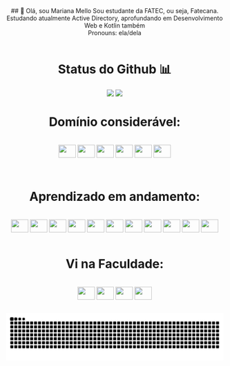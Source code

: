 <div align="center">
## 💫 Olá, sou Mariana Mello
Sou estudante da FATEC, ou seja, Fatecana.<br>Estudando atualmente Active Directory, aprofundando em Desenvolvimento Web e Kotlin também<br>Pronouns: ela/dela

</div>
<br>

<div align="center">
  
# Status do Github 📊
<div>
  <img width="50%" src="https://github-readme-stats.vercel.app/api?username=mariih42&theme=ambient_gradient&hide_border=false&include_all_commits=false&count_private=false"/>
  <img width="40%" src= "https://github-readme-stats.vercel.app/api/top-langs/?username=mariih42&theme=ambient_gradient&hide_border=false&include_all_commits=false&count_private=false&layout=compact">
</div>
</div>

<div align="center">
  
# Domínio considerável:

<div style="display: inline_block"><br>
  <img align="center" height="30" width="40" src="https://cdn.jsdelivr.net/gh/devicons/devicon@latest/icons/html5/html5-original.svg">
  <img align="center" height="30" width="40" src="https://cdn.jsdelivr.net/gh/devicons/devicon@latest/icons/bash/bash-original.svg">
  <img align="center" height="30" width="40" src="https://cdn.jsdelivr.net/gh/devicons/devicon@latest/icons/debian/debian-original.svg">
  <img align="center" height="30" width="40" src="https://cdn.jsdelivr.net/gh/devicons/devicon@latest/icons/ubuntu/ubuntu-original.svg">
  <img align="center" height="30" width="40" src="https://cdn.jsdelivr.net/gh/devicons/devicon@latest/icons/git/git-original.svg">
  <img align="center" height="30" width="40" src="https://cdn.jsdelivr.net/gh/devicons/devicon@latest/icons/github/github-original.svg"/>
</div>
</div><br><br>

<div align="center">
  
# Aprendizado em andamento:

<div style="display: inline_block"><br>
  <img align="center" height="30" width="40" src="https://cdn.jsdelivr.net/gh/devicons/devicon@latest/icons/css3/css3-original.svg">
  <img align="center" height="30" width="40" src="https://cdn.jsdelivr.net/gh/devicons/devicon@latest/icons/javascript/javascript-original.svg" />
  <img align="center" height="30" width="40" src="https://cdn.jsdelivr.net/gh/devicons/devicon@latest/icons/kotlin/kotlin-original.svg" />
  <img align="center" height="30" width="40" src="https://cdn.jsdelivr.net/gh/devicons/devicon@latest/icons/mariadb/mariadb-original.svg" />
  <img align="center" height="30" width="40" src="https://cdn.jsdelivr.net/gh/devicons/devicon@latest/icons/mysql/mysql-original.svg" />
  <img align="center" height="30" width="40" src="https://cdn.jsdelivr.net/gh/devicons/devicon@latest/icons/npm/npm-original-wordmark.svg" />
  <img align="center" height="30" width="40" src="https://cdn.jsdelivr.net/gh/devicons/devicon@latest/icons/php/php-original.svg" />
  <img align="center" height="30" width="40" src="https://cdn.jsdelivr.net/gh/devicons/devicon@latest/icons/react/react-original.svg" />
  <img align="center" height="30" width="40" src="https://cdn.jsdelivr.net/gh/devicons/devicon@latest/icons/typescript/typescript-original.svg" />
  <img align="center" height="30" width="40" src="https://cdn.jsdelivr.net/gh/devicons/devicon@latest/icons/python/python-original.svg" />
  <img align="center" height="30" width="40" src="https://cdn.jsdelivr.net/gh/devicons/devicon@latest/icons/archlinux/archlinux-original.svg" />
</div>
</div>
<br>

<div align="center">
  
# Vi na Faculdade:
<div style="display: inline_block"><br>
  <img align="center" height="30" width="40" src="https://cdn.jsdelivr.net/gh/devicons/devicon@latest/icons/java/java-original.svg" />
  <img align="center" height="30" width="40" src="https://cdn.jsdelivr.net/gh/devicons/devicon@latest/icons/flutter/flutter-original.svg" />
  <img align="center" height="30" width="40" src="https://cdn.jsdelivr.net/gh/devicons/devicon@latest/icons/microsoftsqlserver/microsoftsqlserver-original.svg" />
  <img align="center" height="30" width="40" src="https://cdn.jsdelivr.net/gh/devicons/devicon@latest/icons/c/c-original.svg" />
</div>
</div>
<br>

<div align="center">
    
  ![snake gif](https://github.com/TechnologyHell/TechnologyHell/blob/output/github-snake-dark.svg)
</div>
